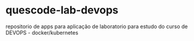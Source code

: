 # quescode-lab-devops
repositorio de apps para aplicação de laboratorio para estudo do curso de DEVOPS - docker/kubernetes
